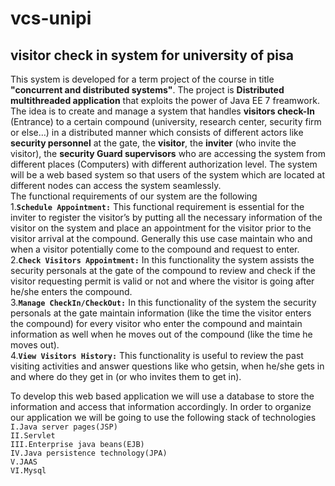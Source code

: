 # vcs-unipi
## visitor check in system for university of pisa  
This system is developed for a term project of the course in title **"concurrent and distributed systems"**. The project is **Distributed multithreaded application** that exploits the power of Java EE 7 freamwork. The idea is to create and manage a system that handles **visitors check-In** (Entrance) to a certain compound (university, research center, security firm or else…) in a distributed manner which consists of different actors like **security personnel** at the gate, the **visitor**, the **inviter** (who invite the visitor), the **security Guard supervisors** who are accessing the system from different places (Computers) with different authorization level.
The system will be a web based system so that users of the system which are located at different nodes can access the system seamlessly.   
The functional requirements of our system are the following  
        1.**`Schedule Appointment:`** This functional requirement is essential for the inviter to register the visitor’s by putting all   the necessary information of the visitor on the system and place an appointment for the visitor prior to the visitor arrival at the compound. Generally this use case maintain who and when a visitor potentially come to the compound and request to enter.        
        2.**`Check Visitors Appointment:`** In this functionality the system assists the security personals at the gate of the compound to 
        review and check if the visitor requesting permit is valid or not and where the visitor is going after he/she enters the compound.     
        3.**`Manage CheckIn/CheckOut:`** In this functionality of the system the security personals at the gate maintain information 
        (like the time the visitor enters the compound) for every visitor who enter the compound and maintain information as well when he 
        moves out of the compound (like the time he moves out).      
        4.**`View Visitors History:`** This functionality is useful to review the past visiting activities and answer questions like who getsin, when he/she gets in and where do they get in (or who invites them to get in).       
          
To develop this web based application we will use a database to store the information and access that information accordingly. In order to 
organize our application we will be going to use the following stack of technologies  
        `I.Java server pages(JSP)`    
        `II.Servlet`    
        `III.Enterprise java beans(EJB)`    
        `IV.Java persistence technology(JPA)`    
        `V.JAAS`    
        `VI.Mysql`    
